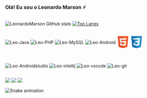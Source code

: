 ### Olá! Eu sou o Leonardo Marson ⚡

##

![LeonardoMarson GitHub stats](https://github-readme-stats.vercel.app/api?username=LeonardoMarson&show_icons=true&theme=tokyonight)
[![Top Langs](https://github-readme-stats.vercel.app/api/top-langs/?username=LeonardoMarson&theme=tokyonight)](https://github.com/anuraghazra/github-readme-stats)
    

  
  
<div style="display: inline_block"><br>
  <img align="center" alt="Leo-Java" height="40" width="40" src="https://cdn.jsdelivr.net/gh/devicons/devicon/icons/java/java-original-wordmark.svg" />
  <img align="center" alt="Leo-PHP" height="40" width="40" src="https://cdn.jsdelivr.net/gh/devicons/devicon/icons/php/php-original.svg" />
  <img align="center" alt="Leo-MySQL" height="40" width="40" src="https://cdn.jsdelivr.net/gh/devicons/devicon/icons/mysql/mysql-original-wordmark.svg" />
  <img align="center" alt="Leo-Android" height="40" width="40" src="https://cdn.jsdelivr.net/gh/devicons/devicon/icons/android/android-original-wordmark.svg" />         <img align="center" alt="Leo-HTML" height="40" width="40" src="https://raw.githubusercontent.com/devicons/devicon/master/icons/html5/html5-original.svg">
  <img align="center" alt="Leo-CSS" height="40" width="40" src="https://raw.githubusercontent.com/devicons/devicon/master/icons/css3/css3-original.svg">
  </div>

##
  
<div style="display: inline_block"><br>
  <img align="center" alt="Leo-Androidstudio" height="70" width="90" src="https://cdn.jsdelivr.net/gh/devicons/devicon/icons/androidstudio/androidstudio-original-wordmark.svg" />
  <img align="center" alt="Leo-intellij" height=70" width="90" src="https://cdn.jsdelivr.net/gh/devicons/devicon/icons/intellij/intellij-original-wordmark.svg" />
  <img align="center" alt="Leo-vscode" height="50" width="40" src="https://cdn.jsdelivr.net/gh/devicons/devicon/icons/vscode/vscode-original-wordmark.svg" /> 
  <img align="center" alt="Leo-git" height="70" width="70" src="https://cdn.jsdelivr.net/gh/devicons/devicon/icons/git/git-original-wordmark.svg" />
  </div>
  
##
  
<div> 
  <a href="https://instagram.com/marsonleonardo" target="_blank"><img src="https://img.shields.io/badge/-Instagram-%23E4405F?style=for-the-badge&logo=instagram&logoColor=white" target="_blank"></a>
  <a href = "mailto:leonardomateusmarson@gmail.com"><img src="https://img.shields.io/badge/-Gmail-%23333?style=for-the-badge&logo=gmail&logoColor=white" target="_blank"></a>
  <a href="https://www.linkedin.com/in/leonardo-marson-60b907238" target="_blank"><img src="https://img.shields.io/badge/-LinkedIn-%230077B5?style=for-the-badge&logo=linkedin&logoColor=white" target="_blank"></a> 

![Snake animation](https://github.com/LeonardoMarson/LeonardoMarson/blob/output/github-contribution-grid-snake.svg)

</div>





